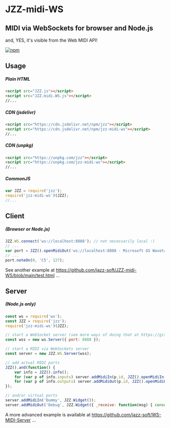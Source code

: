 # JZZ-midi-WS
## MIDI via WebSockets for browser and Node.js
and, YES, it's visible from the Web MIDI API!

[![npm](https://img.shields.io/npm/v/jzz-midi-ws.svg)](https://www.npmjs.com/package/jzz-midi-ws)

## Usage
##### Plain HTML
```html
<script src="JZZ.js"></script>
<script src="JZZ.midi.WS.js"></script>
//...
```
##### CDN (jsdelivr)
```html
<script src="https://cdn.jsdelivr.net/npm/jzz"></script>
<script src="https://cdn.jsdelivr.net/npm/jzz-midi-ws"></script>
//...
```
##### CDN (unpkg)
```html
<script src="https://unpkg.com/jzz"></script>
<script src="https://unpkg.com/jzz-midi-ws"></script>
//...
```
##### CommonJS
```js
var JZZ = require('jzz');
require('jzz-midi-ws')(JZZ);
//...
```

## Client
##### (Browser or Node.js)
```js
JZZ.WS.connect('ws://localhost:8888'); // not necessarily local :)
// ... 
var port = JZZ().openMidiOut('ws://localhost:8888 - Microsoft GS Wavetable Synth');
// ... 
port.noteOn(0, 'C5', 127);
```
See another example at https://github.com/jazz-soft/JZZ-midi-WS/blob/main/test.html ...

## Server
##### (Node.js only)
```js
const ws = require('ws');
const JZZ = require('jzz');
require('jzz-midi-ws')(JZZ);

// start a WebSocket server (see more ways of doing that at https://github.com/websockets/ws)
const wss = new ws.Server({ port: 8888 });

// start a MIDI via WebSockets server
const server = new JZZ.WS.Server(wss);

// add actual MIDI ports
JZZ().and(function() {
    var info = JZZ().info();
    for (var p of info.inputs) server.addMidiIn(p.id, JZZ().openMidiIn(p.id));
    for (var p of info.outputs) server.addMidiOut(p.id, JZZ().openMidiOut(p.id));
});

// and/or virtual ports
server.addMidiIn('Dummy', JZZ.Widget());
server.addMidiOut('Debug', JZZ.Widget({ _receive: function(msg) { console.log(msg.toString()); }}));
```
A more advanced example is available at https://github.com/jazz-soft/WS-MIDI-Server ...
